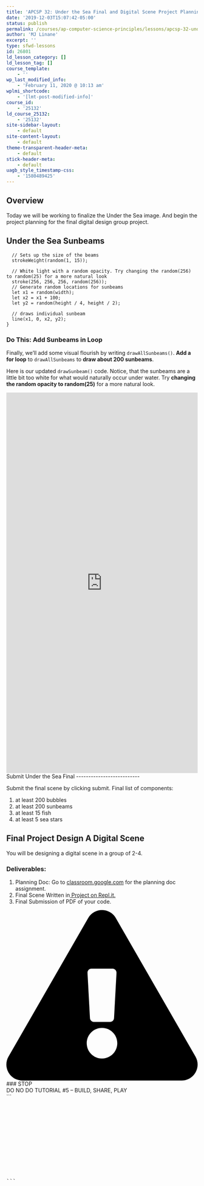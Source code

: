 ```yaml
---
title: 'APCSP 32: Under the Sea Final and Digital Scene Project Planning'
date: '2019-12-03T15:07:42-05:00'
status: publish
permalink: /courses/ap-computer-science-principles/lessons/apcsp-32-under-the-sea-final-and-digital-scene-project-planning
author: 'MJ Linane'
excerpt: ''
type: sfwd-lessons
id: 26801
ld_lesson_category: []
ld_lesson_tag: []
course_template:
    - ''
wp_last_modified_info:
    - 'February 11, 2020 @ 10:13 am'
wplmi_shortcode:
    - '[lmt-post-modified-info]'
course_id:
    - '25132'
ld_course_25132:
    - '25132'
site-sidebar-layout:
    - default
site-content-layout:
    - default
theme-transparent-header-meta:
    - default
stick-header-meta:
    - default
uagb_style_timestamp-css:
    - '1580489425'
---
```

Overview
--------

Today we will be working to finalize the Under the Sea image. And begin the project planning for the final digital design group project.

Under the Sea Sunbeams
----------------------

```javascriptfunction drawSunbeam() {
  // Sets up the size of the beams
  strokeWeight(random(1, 15));

  // White light with a random opacity. Try changing the random(256) to random(25) for a more natural look
  stroke(256, 256, 256, random(256));
  // Generate random locations for sunbeams
  let x1 = random(width);
  let x2 = x1 + 100;
  let y2 = random(height / 4, height / 2);

  // draws individual sunbeam
  line(x1, 0, x2, y2);
}
```

### Do This: Add Sunbeams in Loop

Finally, we’ll add some visual flourish by writing `drawAllSunbeams()`. **Add a for loop** to `drawAllSunbeams` to **draw about 200 sunbeams**.

Here is our updated `drawSunbeam()` code. Notice, that the sunbeams are a little bit too white for what would naturally occur under water. Try **changing the random opacity to random(25)** for a more natural look.

<iframe frameborder="0" height="1000px" src="https://repl.it/student_embed/assignment/4370147/dc90f3583e590adb283e81db9670eca8" width="100%"></iframe>Submit Under the Sea Final
--------------------------

Submit the final scene by clicking submit. Final list of components:

1. at least 200 bubbles
2. at least 200 sunbeams
3. at least 15 fish
4. at least 5 sea stars

Final Project Design A Digital Scene
------------------------------------

You will be designing a digital scene in a group of 2-4.

### Deliverables: 

1. Planning Doc: Go to [classroom.google.com](http://classroom.google.com) for the planning doc assignment.
2. Final Scene Written in[ Project on Repl.it.](https://repl.it/student/classrooms/160134)
3. Final Submission of PDF of your code.

<div class="warning uagb-infobox__outer-wrap uagb-block-8e19ac81-8705-45c8-aaee-889b27623bef"><div class="uagb-infobox__content-wrap uagb-infobox uagb-infobox-has-icon uagb-infobox-icon-left uagb-infobox-left uagb-infobox-stacked-tablet uagb-infobox-image-valign-middle uagb-infobox-enable-border-radius "><div class="uagb-ifb-left-right-wrap"><div class="uagb-ifb-image-icon-content uagb-ifb-imgicon-wrap"><div class="uagb-ifb-icon-wrap"><span class="uagb-ifb-icon"><svg viewbox="0 0 576 512" xmlns="http://www.w3.org/2000/svg"><path d="M569.517 440.013C587.975 472.007 564.806 512 527.94 512H48.054c-36.937 0-59.999-40.055-41.577-71.987L246.423 23.985c18.467-32.009 64.72-31.951 83.154 0l239.94 416.028zM288 354c-25.405 0-46 20.595-46 46s20.595 46 46 46 46-20.595 46-46-20.595-46-46-46zm-43.673-165.346l7.418 136c.347 6.364 5.609 11.346 11.982 11.346h48.546c6.373 0 11.635-4.982 11.982-11.346l7.418-136c.375-6.874-5.098-12.654-11.982-12.654h-63.383c-6.884 0-12.356 5.78-11.981 12.654z"></path></svg></span></div></div><div class="uagb-ifb-content"><div class="uagb-ifb-title-wrap">### STOP

</div><div class="uagb-ifb-separator-parent"><div class="uagb-ifb-separator"></div></div><div class="uagb-ifb-text-wrap">DO NO DO TUTORIAL #5 – BUILD, SHARE, PLAY

</div></div></div></div></div>```
<pre class="EnlighterJSRAW" data-enlighter-group="" data-enlighter-highlight="" data-enlighter-language="html" data-enlighter-linenumbers="" data-enlighter-lineoffset="" data-enlighter-theme="" data-enlighter-title="">
<html>
  <head>
    <meta charset="utf-8">
    <meta name="viewport" content="width=device-width">
    <title>repl.it</title>
    <link href="index.css" rel="stylesheet" type="text/css" />
  </head>
  <body>
    <script src="https://cdn.jsdelivr.net/npm/p5@0.10.2/lib/p5.js"></script>
    <script src="index.js"></script>
  </body>
</html>
```

</body></html>